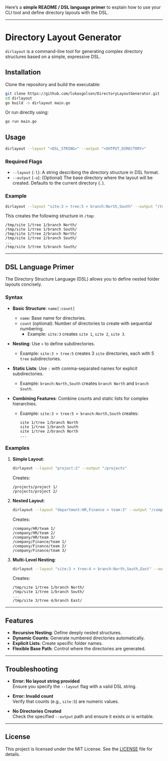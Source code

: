 Here’s a **simple README / DSL language primer** to explain how to use your CLI tool and define directory layouts with the DSL.

---

# Directory Layout Generator

`dirlayout` is a command-line tool for generating complex directory structures based on a simple, expressive DSL.

## Installation

Clone the repository and build the executable:

```bash
git clone https://github.com/lukasgolson/DirectoryLayoutGenerator.git
cd dirlayout
go build -o dirlayout main.go
```

Or run directly using:

```bash
go run main.go
```

## Usage

```bash
dirlayout --layout "<DSL_STRING>" --output "<OUTPUT_DIRECTORY>"
```

### Required Flags

- `--layout` (`-l`): A string describing the directory structure in DSL format.
- `--output` (`-o`): (Optional) The base directory where the layout will be created. Defaults to the current directory (`.`).

### Example

```bash
dirlayout --layout "site:3 > tree:5 > branch:North,South" --output "/tmp"
```

This creates the following structure in `/tmp`:

```
/tmp/site 1/tree 1/branch North/
/tmp/site 1/tree 1/branch South/
/tmp/site 1/tree 2/branch North/
/tmp/site 1/tree 2/branch South/
...
/tmp/site 3/tree 5/branch South/
```

---

## DSL Language Primer

The Directory Structure Language (DSL) allows you to define nested folder layouts concisely.

### Syntax

- **Basic Structure**: `name[:count]`
  - `name`: Base name for directories.
  - `count` (optional): Number of directories to create with sequential numbering.
    - Example: `site:3` creates `site 1`, `site 2`, `site 3`.

- **Nesting**: Use `>` to define subdirectories.
  - Example: `site:3 > tree:5` creates 3 `site` directories, each with 5 `tree` subdirectories.

- **Static Lists**: Use `:` with comma-separated names for explicit subdirectories.
  - Example: `branch:North,South` creates `branch North` and `branch South`.

- **Combining Features**: Combine counts and static lists for complex hierarchies.
  - Example: `site:3 > tree:5 > branch:North,South` creates:
    ```
    site 1/tree 1/branch North
    site 1/tree 1/branch South
    site 1/tree 2/branch North
    ...
    ```

### Examples

1. **Simple Layout**:
   ```bash
   dirlayout --layout "project:2" --output "/projects"
   ```
   Creates:
   ```
   /projects/project 1/
   /projects/project 2/
   ```

2. **Nested Layout**:
   ```bash
   dirlayout --layout "department:HR,Finance > team:3" --output "/company"
   ```
   Creates:
   ```
   /company/HR/team 1/
   /company/HR/team 2/
   /company/HR/team 3/
   /company/Finance/team 1/
   /company/Finance/team 2/
   /company/Finance/team 3/
   ```

3. **Multi-Level Nesting**:
   ```bash
   dirlayout --layout "site:3 > tree:4 > branch:North,South,East" --output "/tmp"
   ```
   Creates:
   ```
   /tmp/site 1/tree 1/branch North/
   /tmp/site 1/tree 1/branch South/
   ...
   /tmp/site 3/tree 4/branch East/
   ```

---

## Features

- **Recursive Nesting**: Define deeply nested structures.
- **Dynamic Counts**: Generate numbered directories automatically.
- **Explicit Lists**: Create specific folder names.
- **Flexible Base Path**: Control where the directories are generated.

---

## Troubleshooting

- **Error: No layout string provided**  
  Ensure you specify the `--layout` flag with a valid DSL string.

- **Error: Invalid count**  
  Verify that counts (e.g., `site:5`) are numeric values.

- **No Directories Created**  
  Check the specified `--output` path and ensure it exists or is writable.

---

## License

This project is licensed under the MIT License. See the [LICENSE](LICENSE.txt) file for details.
```